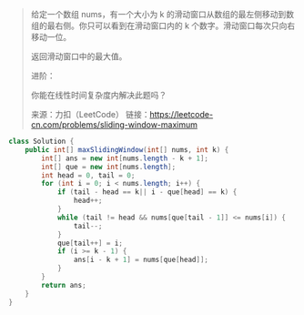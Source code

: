 > 给定一个数组 nums，有一个大小为 k 的滑动窗口从数组的最左侧移动到数组的最右侧。你只可以看到在滑动窗口内的 k 个数字。滑动窗口每次只向右移动一位。
>
> 返回滑动窗口中的最大值。
>
>  
>
> 进阶：
>
> 你能在线性时间复杂度内解决此题吗？
>
> 来源：力扣（LeetCode）
> 链接：https://leetcode-cn.com/problems/sliding-window-maximum

```java
class Solution {
    public int[] maxSlidingWindow(int[] nums, int k) {
        int[] ans = new int[nums.length - k + 1];
        int[] que = new int[nums.length];
        int head = 0, tail = 0;
        for (int i = 0; i < nums.length; i++) {
            if (tail - head == k|| i - que[head] == k) {
                head++;
            }
            while (tail != head && nums[que[tail - 1]] <= nums[i]) {
                tail--;
            }
            que[tail++] = i;
            if (i >= k - 1) {
                ans[i - k + 1] = nums[que[head]];
            }
        }
        return ans;
    }
}
```

